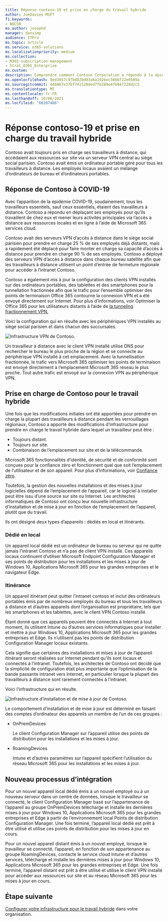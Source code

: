 ```yaml
---
title: Réponse contoso-19 et prise en charge du travail hybride
author: JoeDavies-MSFT
f1.keywords:
- NOCSH
ms.author: josephd
manager: dansimp
audience: ITPro
ms.topic: article
ms.service: o365-solutions
ms.localizationpriority: medium
ms.collection:
- M365-subscription-management
- Strat_O365_Enterprise
ms.custom: ''
description: Comprendre comment Contoso Corporation a répondu à la épidémie COVID-19 et conçu son infrastructure d’installation et de mise à jour logicielles pour le travail hybride.
ms.openlocfilehash: 9ed3857c97bd82bd03a6a192bec5666f22e0589a
ms.sourcegitcommit: d4b867e37bf741528ded7fb289e4f6847228d2c5
ms.translationtype: MT
ms.contentlocale: fr-FR
ms.lasthandoff: 10/06/2021
ms.locfileid: "60207486"
---
```

# <a name="contosos-covid-19-response-and-support-for-hybrid-work"></a>Réponse contoso-19 et prise en charge du travail hybride

Contoso avait toujours pris en charge ses travailleurs à distance, qui accédaient aux ressources sur site via un serveur VPN central au siège social parisien. Contoso avait émis un ordinateur portable géré pour tous les travailleurs à distance. Les employés locaux avaient un mélange d’ordinateurs de bureau et d’ordinateurs portables.

## <a name="contosos-response-to-covid-19"></a>Réponse de Contoso à COVID-19

Avec l’apparition de la épidémie COVID-19, soudainement, tous les travailleurs essentiels, sauf ceux essentiels, étaient des travailleurs à distance. Contoso a répondu en déplaçant ses employés pour qu’ils travaillent de chez eux et mener leurs activités principales via l’accès à distance aux ressources locales et en ligne à l’aide de Microsoft 365 services cloud.

Contoso avait des serveurs VPN d’accès à distance dans le siège social parisien pour prendre en charge 25 % de ses employés déjà distants, mais a rapidement été déplacé pour faire monter en charge sa capacité d’accès à distance pour prendre en charge 90 % de ses employés. Contoso a déployé des serveurs VPN d’accès à distance dans chaque bureau satellite afin que les travailleurs à distance utilisent un point d’entrée de fermeture régionale pour accéder à l’intranet Contoso.

Contoso a également mis à jour la configuration des clients VPN installés sur des ordinateurs portables, des tablettes et des smartphones pour la tunnellation fractionnée afin que le trafic pour l’ensemble optimiser des points de terminaison Office 365 contourne la connexion VPN et a été envoyé directement sur Internet. Pour plus d’informations, voir Optimiser la Office 365 pour les utilisateurs distants à l’aide de [la tunneling fractionnement VPN.](../enterprise/microsoft-365-vpn-split-tunnel.md)

Voici la configuration qui en résulte avec les périphériques VPN installés au siège social parisien et dans chacun des succursales. 

![Infrastructure VPN de Contoso.](../media/contoso-remote-onsite-work/contoso-vpn-infrastructure.png)

Un travailleur à distance avec le client VPN installé utilise DNS pour rechercher le bureau le plus proche de la région et se connecte au périphérique VPN installé à cet emplacement. Avec la tunnellisation fractionnée, le trafic vers Microsoft 365 optimiser les points de terminaison est envoyé directement à l’emplacement Microsoft 365 réseau le plus proche. Tout autre trafic est envoyé sur la connexion VPN au périphérique VPN.

## <a name="contosos-support-for-hybrid-work"></a>Prise en charge de Contoso pour le travail hybride

Une fois que les modifications initiales ont été apportées pour prendre en charge la plupart des travailleurs à distance pendant les verrouillages régionaux, Contoso a apporté des modifications d’infrastructure pour prendre en charge le travail hybride dans lequel un travailleur peut être :

- Toujours distant.
- Toujours sur site.
- Combinaison de l’emplacement sur site et de la télécommande.

Microsoft 365 fonctionnalités d’identité, de sécurité et de conformité sont conçues pour la confiance zéro et fonctionnent quel que soit l’emplacement de l’utilisateur et de son appareil. Pour plus d’informations, voir [Confiance zéro](https://www.microsoft.com/security/business/zero-trust).

Toutefois, la gestion des nouvelles installations et des mises à jour logicielles dépend de l’emplacement de l’appareil, car le logiciel à installer peut être issu d’une source sur site ou Internet. Les architectes informatiques de Contoso ont conçu leur nouvelle infrastructure d’installation et de mise à jour en fonction de l’emplacement de l’appareil, plutôt que du travail.

Ils ont désigné deux types d’appareils : dédiés en local et itinérants.

### <a name="dedicated-on-premises"></a>Dédié en local

Un appareil local dédié est un ordinateur de bureau ou serveur qui ne quitte jamais l’intranet Contoso et n’a pas de client VPN installé. Ces appareils locaux continuent d’utiliser Microsoft Endpoint Configuration Manager et ses points de distribution pour les installations et les mises à jour de Windows 10, Applications Microsoft 365 pour les grandes entreprises et le navigateur Edge.

### <a name="roaming"></a>Itinérance

Un appareil itinérant peut quitter l’intranet contoso et inclut des ordinateurs portables émis par de nombreux employés du bureau et tous les travailleurs à distance et d’autres appareils dont l’organisation est propriétaire, tels que les smartphones et les tablettes, avec le client VPN Contoso installé. 

Étant donné que ces appareils peuvent être connectés à Internet à tout moment, ils utilisent Intune ou d’autres services informatiques pour installer et mettre à jour Windows 10, Applications Microsoft 365 pour les grandes entreprises et Edge. Ils n’utilisent pas les points de distribution Configuration Manager locaux existants.

Cela signifie que certaines des installations et mises à jour de l’appareil itinérant seront réalisées sur Internet pendant qu’ils sont locaux et connectés à l’intranet. Toutefois, les architectes de Contoso ont décidé que la simplicité de configuration était plus importante que l’optimisation de la bande passante intranet vers Internet, en particulier lorsque la plupart des travailleurs à distance sont rarement connectés à l’intranet.

Voici l’infrastructure qui en résulte.

![Infrastructure d’installation et de mise à jour de Contoso.](../media/contoso-remote-onsite-work/contoso-updates-infrastructure.png)

Le comportement d’installation et de mise à jour est déterminé en faisant des comptes d’ordinateur des appareils un membre de l’un de ces groupes :

- OnPremDevices

  Le client Configuration Manager sur l’appareil utilise des points de distribution pour les installations et les mises à jour.

- RoamingDevices

  Intune et d’autres paramètres sur l’appareil spécifient l’utilisation du réseau Microsoft 365 pour les installations et les mises à jour.

## <a name="new-onboarding-process"></a>Nouveau processus d’intégration

Pour un nouvel appareil local dédié émis à un nouvel employé ou à un nouveau serveur dans un centre de données, lorsque le travailleur se connecté, le client Configuration Manager basé sur l’appartenance de l’appareil au groupe OnPremDevices télécharge et installe les dernières mises à jour pour Windows 10, Applications Microsoft 365 pour les grandes entreprises et Edge à partir de l’environnement local  Points de distribution Configuration Manager. Une fois terminé, l’appareil local dédié est prêt à être utilisé et utilise ces points de distribution pour les mises à jour en cours.

Pour un nouvel appareil distant émis à un nouvel employé, lorsque le travailleur se connecté, l’appareil, en fonction de son appartenance au groupe RoamingDevices, contacte le service cloud Intune et d’autres services, télécharge et installe les dernières mises à jour pour Windows 10, Applications Microsoft 365 pour les grandes entreprises et Edge. Une fois terminé, l’appareil distant est prêt à être utilisé et utilise le client VPN installé pour accéder aux ressources sur site et au réseau Microsoft 365 pour les mises à jour en cours.

## <a name="next-step"></a>Étape suivante

[Configurer votre infrastructure pour le travail hybride](empower-people-to-work-remotely.md) dans votre organisation.

